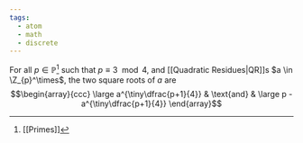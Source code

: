 ```yaml
---
tags:
  - atom
  - math
  - discrete
---
```

For all $p \in \mathbb{P}$[^1] such that $p \equiv 3 \mod 4$, and [[Quadratic Residues|QR]]s $a \in \Z_{p}^\times$, the two square roots of $a$ are
$$\begin{array}{ccc}
	\large a^{\tiny\dfrac{p+1}{4}} & \text{and} &	\large p - a^{\tiny\dfrac{p+1}{4}}
\end{array}$$
[^1]: [[Primes]]
